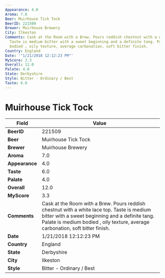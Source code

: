 ```yaml
---
Appearance: 4.0
Aroma: 7.0
Beer: Muirhouse Tick Tock
BeerID: 221509
Brewer: Muirhouse Brewery
City: Ilkeston
Comments: Cask at the Room with a Brew. Pours reddish chestnut with a white lace top.
  Taste is medium bitter with a sweet beginning and a definite tang. Palate is medium
  bodied , oily texture, average carbonation, soft bitter finish.
Country: England
Date: '"1/21/2018 12:12:23 PM"'
MyScore: 3.3
Overall: 12.0
Palate: 4.0
State: Derbyshire
Style: Bitter - Ordinary / Best
Taste: 6.0
---
```


# Muirhouse Tick Tock

| Field         | Value |
|---------------|-------|
| **BeerID** | 221509 |
| **Beer** | Muirhouse Tick Tock |
| **Brewer** | Muirhouse Brewery |
| **Aroma** | 7.0 |
| **Appearance** | 4.0 |
| **Taste** | 6.0 |
| **Palate** | 4.0 |
| **Overall** | 12.0 |
| **MyScore** | 3.3 |
| **Comments** | Cask at the Room with a Brew. Pours reddish chestnut with a white lace top. Taste is medium bitter with a sweet beginning and a definite tang. Palate is medium bodied , oily texture, average carbonation, soft bitter finish. |
| **Date** | 1/21/2018 12:12:23 PM |
| **Country** | England |
| **State** | Derbyshire |
| **City** | Ilkeston |
| **Style** | Bitter - Ordinary / Best |
